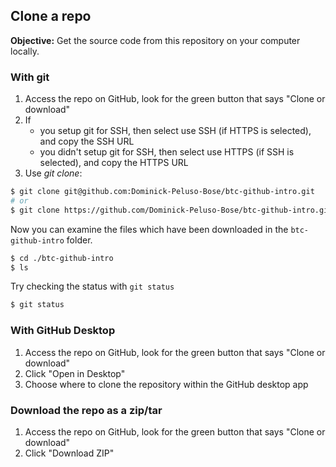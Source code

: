## Clone a repo
**Objective:** Get the source code from this repository on your computer locally.

### With git
1. Access the repo on GitHub, look for the green button that says "Clone or download"
1. If 
   - you setup git for SSH, then select use SSH (if HTTPS is selected), and copy the SSH URL
   - you didn't setup git for SSH, then select use HTTPS (if SSH is selected), and copy the HTTPS URL
1. Use _git clone_:
```sh
$ git clone git@github.com:Dominick-Peluso-Bose/btc-github-intro.git
# or
$ git clone https://github.com/Dominick-Peluso-Bose/btc-github-intro.git
```
Now you can examine the files which have been downloaded in the `btc-github-intro` folder.
```sh
$ cd ./btc-github-intro
$ ls
```
Try checking the status with `git status`
```sh
$ git status
```

### With GitHub Desktop
1. Access the repo on GitHub, look for the green button that says "Clone or download"
1. Click "Open in Desktop"
1. Choose where to clone the repository within the GitHub desktop app

### Download the repo as a zip/tar
1. Access the repo on GitHub, look for the green button that says "Clone or download"
1. Click "Download ZIP"
